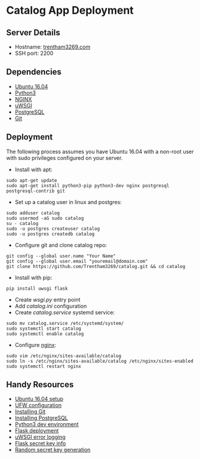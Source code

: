 # Catalog App Deployment

## Server Details
+ Hostname: [trentham3269.com](http://trentham3269.com)
+ SSH port: 2200

## Dependencies
+ [Ubuntu 16.04](https://www.ubuntu.com/)
+ [Python3](https://www.python.org/downloads/)
+ [NGINX](https://www.nginx.com/)
+ [uWSGI](https://uwsgi-docs.readthedocs.io/en/latest/)
+ [PostgreSQL](https://www.postgresql.org/)
+ [Git](https://git-scm.com/)

## Deployment
The following process assumes you have Ubuntu 16.04 with a non-root user with sudo privileges configured on your server.

+ Install with apt:
```
sudo apt-get update
sudo apt-get install python3-pip python3-dev nginx postgresql postgresql-contrib git
```
+ Set up a catalog user in linux and postgres:
```
sudo adduser catalog
sudo usermod -aG sudo catalog
su - catalog
sudo -u postgres createuser catalog 
sudo -u postgres createdb catalog
```
+ Configure git and clone catalog repo:
```
git config --global user.name "Your Name"
git config --global user.email "youremail@domain.com"
git clone https://github.com/Trentham3269/catalog.git && cd catalog
```
+ Install with pip:
```
pip install uwsgi flask
```
+ Create *wsgi.py* entry point
+ Add *catalog.ini* configuration
+ Create *catalog.service* systemd service:
```
sudo mv catalog.service /etc/systemd/system/
sudo systemctl start catalog
sudo systemctl enable catalog
```
+ Configure [nginx](https://www.digitalocean.com/community/tutorials/how-to-serve-flask-applications-with-uwsgi-and-nginx-on-ubuntu-16-04#configuring-nginx-to-proxy-requests):
```
sudo vim /etc/nginx/sites-available/catalog
sudo ln -s /etc/nginx/sites-available/catalog /etc/nginx/sites-enabled
sudo systemctl restart nginx
```

## Handy Resources
+ [Ubuntu 16.04 setup](https://www.digitalocean.com/community/tutorials/initial-server-setup-with-ubuntu-16-04)
+ [UFW configuration](https://www.linode.com/docs/security/firewalls/configure-firewall-with-ufw/)
+ [Installing Git](https://www.digitalocean.com/community/tutorials/how-to-install-git-on-ubuntu-16-04)
+ [Installing PostgreSQL](https://www.digitalocean.com/community/tutorials/how-to-install-and-use-postgresql-on-ubuntu-16-04)
+ [Python3 dev environment](https://www.digitalocean.com/community/tutorials/how-to-install-python-3-and-set-up-a-local-programming-environment-on-ubuntu-16-04)
+ [Flask deployment](https://www.digitalocean.com/community/tutorials/how-to-serve-flask-applications-with-uwsgi-and-nginx-on-ubuntu-16-04)
+ [uWSGI error logging](https://www.digitalocean.com/community/questions/how-to-check-error-logs-for-flask-uwsgi-nginx-app)
+ [Flask secret key info](https://stackoverflow.com/questions/26080872/secret-key-not-set-in-flask-session-using-the-flask-session-extension)
+ [Random secret key generation](https://stackoverflow.com/questions/2257441/random-string-generation-with-upper-case-letters-and-digits-in-python/23728630#23728630)
